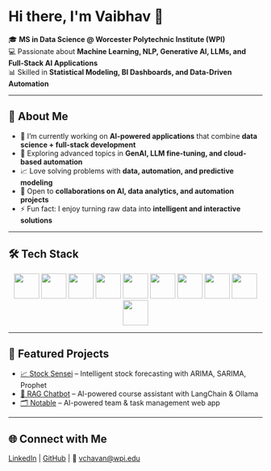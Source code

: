 # Hi there, I'm Vaibhav 👋  

🎓 **MS in Data Science @ Worcester Polytechnic Institute (WPI)**  
💻 Passionate about **Machine Learning, NLP, Generative AI, LLMs, and Full-Stack AI Applications**  
📊 Skilled in **Statistical Modeling, BI Dashboards, and Data-Driven Automation**  

---

## 🚀 About Me  
- 🔭 I’m currently working on **AI-powered applications** that combine **data science + full-stack development**  
- 🌱 Exploring advanced topics in **GenAI, LLM fine-tuning, and cloud-based automation**  
- 📈 Love solving problems with **data, automation, and predictive modeling**  
- 🤝 Open to **collaborations on AI, data analytics, and automation projects**  
- ⚡ Fun fact: I enjoy turning raw data into **intelligent and interactive solutions**  

---

## 🛠️ Tech Stack  

<p align="center">
  <img src="https://cdn.jsdelivr.net/gh/devicons/devicon/icons/python/python-original.svg" width="50"/>  
  <img src="https://cdn.jsdelivr.net/gh/devicons/devicon/icons/r/r-original.svg" width="50"/>  
  <img src="https://cdn.jsdelivr.net/gh/devicons/devicon/icons/javascript/javascript-original.svg" width="50"/>  
  <img src="https://cdn.jsdelivr.net/gh/devicons/devicon/icons/django/django-plain.svg" width="50"/>  
  <img src="https://cdn.jsdelivr.net/gh/devicons/devicon/icons/flask/flask-original.svg" width="50"/>  
  <img src="https://cdn.jsdelivr.net/gh/devicons/devicon/icons/fastapi/fastapi-original.svg" width="50"/>  
  <img src="https://cdn.jsdelivr.net/gh/devicons/devicon/icons/postgresql/postgresql-original.svg" width="50"/>  
  <img src="https://cdn.jsdelivr.net/gh/devicons/devicon/icons/mongodb/mongodb-original.svg" width="50"/>  
  <img src="https://cdn.jsdelivr.net/gh/devicons/devicon/icons/amazonwebservices/amazonwebservices-original.svg" width="50"/>  
  <img src="https://cdn.jsdelivr.net/gh/devicons/devicon/icons/git/git-original.svg" width="50"/>  
</p>

  

---

## 📌 Featured Projects  
- [📈 Stock Sensei](https://github.com/VaibhavChavan049/StockSensei) – Intelligent stock forecasting with ARIMA, SARIMA, Prophet  
- [🤖 RAG Chatbot](https://github.com/VaibhavChavan049/RAG-Chatbot-using-Ollama-and-Langchain) – AI-powered course assistant with LangChain & Ollama  
- [🗂️ Notable](https://github.com/VaibhavChavan049/Notable) – AI-powered team & task management web app  

---

## 🌐 Connect with Me  
[LinkedIn](https://www.linkedin.com/in/vaibhav-chavan-702760231/) | [GitHub](https://github.com/VaibhavChavan049) | 📧 vchavan@wpi.edu
